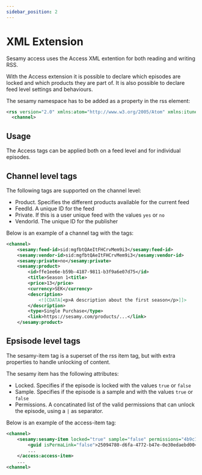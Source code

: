 ```yaml
---
sidebar_position: 2
---
```


# XML Extension

Sesamy access uses the Access XML extention for both reading and writing RSS.

With the Access extension it is possible to declare which episodes are locked and which products they are part of. It is also possible to declare feed level settings and behaviours.

The sesamy namespace has to be added as a property in the rss element:

```xml
<rss version="2.0" xmlns:atom="http://www.w3.org/2005/Atom" xmlns:itunes="http://www.itunes.com/dtds/podcast-1.0.dtd" xmlns:media="http://search.yahoo.com/mrss/" xmlns:sesamy="http://schemas.sesamy.com/feed/1.0">
  <channel>
```

## Usage

The Access tags can be applied both on a feed level and for individual episodes.

## Channel level tags

The following tags are supported on the channel level:

- Product. Specifies the different products available for the current feed
- FeedId. A unique ID for the feed
- Private. If this is a user unique feed with the values `yes` or `no`
- VendorId. The unique ID for the publisher

Below is an example of a channel tag with the tags:

```xml
<channel>
    <sesamy:feed-id>sid:mgfbtQAeItFHCrvMem9i3</sesamy:feed-id>
    <sesamy:vendor-id>sid:mgfbtQAeItFHCrvMem9i3</sesamy:vendor-id>
    <sesamy:private>no</sesamy:private>
    <sesamy:product>
        <id>ffe1ee6e-b59b-4187-9811-b3f9a6e07d75</id>
        <title>Season 1<title>
        <price>13</price>
        <currency>SEK</currency>
        <description>
            <![CDATA[<p>A description about the first season</p>]]>
        </description>
        <type>Single Purchase</type>
        <link>https://sesamy.com/products/...</link>
    </sesamy:product>
```

## Epsisode level tags

The sesamy-item tag is a superset of the rss item tag, but with extra properties to handle unlocking of content.

The sesamy item has the following attributes:

- Locked. Specifies if the episode is locked with the values `true` or `false`
- Sample. Specifies if the episode is a sample and with the values `true` or `false`
- Permissions. A concatinated list of the valid permissions that can unlock the episode, using a `|` as separator.

Below is an example of the access-item tag:

```xml
<channel>
    <sesamy:sesamy-item locked="true" sample="false" permissions="4b9c10c3-992a-4fbb-b468-2f5c4955dd9c|ffe1ee6e-b59b-4187-9811-b3f9a6e07d75">
        <guid isPermaLink="false">25094780-d6fa-4772-b47e-0e30edaebd00</guid>
        ...
    </access:access-item>
    ...
<channel>
```
